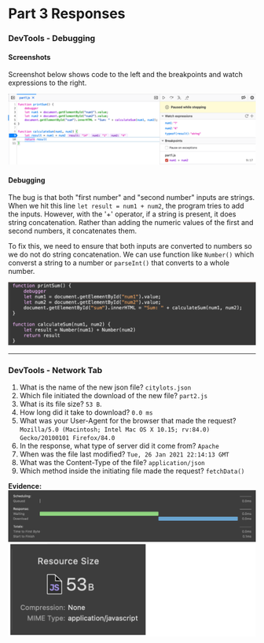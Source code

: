 # Part 3 Responses

### DevTools - Debugging
#### Screenshots
Screenshot below shows code to the left and the breakpoints and watch expressions to the right.

![breakpt](breakpt_watch.png)

#### Debugging 
The bug is that both "first number" and "second number" inputs are strings. When we hit this line `let result = num1 + num2`, the program tries to add the inputs. However, with the '+' operator, if a string is present, it does string concatenation. Rather than adding the numeric values of the first and second numbers, it concatenates them.

To fix this, we need to ensure that both inputs are converted to numbers so we do not do string concatenation. We can use function like `Number()` which converst a string to a number or `parseInt()` that converts to a whole number.

![code](code.png)

---

### DevTools - Network Tab
1. What is the name of the new json file? `citylots.json`
2. Which file initiated the download of the new file? `part2.js`
3. What is its file size? `53 B`.
4. How long did it take to download? `0.0 ms`
5. What was your User-Agent for the browser that made the request? `Mozilla/5.0 (Macintosh; Intel Mac OS X 10.15; rv:84.0) Gecko/20100101 Firefox/84.0`
6. In the response, what type of server did it come from? `Apache`
7. When was the file last modified? `Tue, 26 Jan 2021 22:14:13 GMT`
8. What was the Content-Type of the file? `application/json`
9.  Which method inside the initiating file made the request? `fetchData()`


**Evidence:**
![time](timing.png) <br/>
![size](size.png)